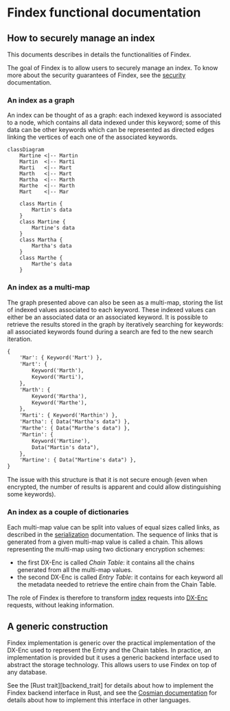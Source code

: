 Findex functional documentation
===============================

## How to securely manage an index

This documents describes in details the functionalities of Findex.

The goal of Findex is to allow users to securely manage an index. To know more
about the security guarantees of Findex, see the [security][sec_doc]
documentation.

### An index as a graph

An index can be thought of as a graph: each indexed keyword is associated to a
node, which contains all data indexed under this keyword; some of this data can
be other keywords which can be represented as directed edges linking the
vertices of each one of the associated keywords.

```mermaid
classDiagram
    Martine <|-- Martin
    Martin  <|-- Marti
    Marti   <|-- Mart
    Marth   <|-- Mart
    Martha  <|-- Marth
    Marthe  <|-- Marth
    Mart    <|-- Mar

    class Martin {
        Martin's data
    }
    class Martine {
        Martine's data
    }
    class Martha {
        Martha's data
    }
    class Marthe {
        Marthe's data
    }
```

### An index as a multi-map

The graph presented above can also be seen as a multi-map, storing the list of
indexed values associated to each keyword. These indexed values can either be
an associated data or an associated keyword. It is possible to retrieve the
results stored in the graph by iteratively searching for keywords: all
associated keywords found during a search are fed to the new search iteration.

```txt
{
    'Mar': { Keyword('Mart') },
    'Mart': {
        Keyword('Marth'),
        Keyword('Marti'),
    },
    'Marth': {
        Keyword('Martha'),
        Keyword('Marthe'),
    },
    'Marti': { Keyword('Marthin') },
    'Martha': { Data("Martha's data") },
    'Marthe': { Data("Marthe's data") },
    'Martin': {
        Keyword('Martine'),
        Data("Martin's data"),
    },
    'Martine': { Data("Martine's data") },
}
```

The issue with this structure is that it is not secure enough (even when
encrypted, the number of results is apparent and could allow distinguishing
some keywords).

### An index as a couple of dictionaries

Each multi-map value can be split into values of equal sizes called links, as
described in the [serialization][ser_doc] documentation. The sequence
of links that is generated from a given multi-map value is called a chain. This
allows representing the multi-map using two dictionary encryption schemes:
- the first DX-Enc is called *Chain Table*: it contains all the chains
  generated from all the multi-map values.
- the second DX-Enc is called *Entry Table*: it contains for each keyword all
  the metadata needed to retrieve the entire chain from the Chain Table.

The role of Findex is therefore to transform [index][index_trait] requests into
[DX-Enc][edx_trait] requests, without leaking information.

## A generic construction

Findex implementation is generic over the practical implementation of the
DX-Enc used to represent the Entry and the Chain tables. In practice, an
implementation is provided but it uses a generic backend interface used to
abstract the storage technology. This allows users to use Findex on top of any
database.

See the [Rust trait][backend_trait] for details about how to implement the
Findex backend interface in Rust, and see the [Cosmian documentation][pub_doc]
for details about how to implement this interface in other languages.

<!--
   -# References
   -->

[pub_doc]: https://docs.cosmian.com/cloudproof_encryption/encrypted_search/ "Findex documentation on docs.cosmian.com"
[sec_doc]: security.md "Security documentation"
[ser_doc]: serialization.md "Index serialization documentation"
[index_trait]: ../src/index/mod.rs#L33 "Index trait"
[edx_trait]: ../src/edx/mod.rs#L31 "DX-Enc trait"
